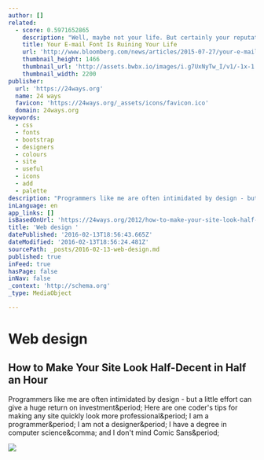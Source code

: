 ```yaml
---
author: []
related:
  - score: 0.5971652865
    description: "Well, maybe not your life. But certainly your reputation with people of good taste. Helvetica, the hip font of choice for brands and typeface nerds, is the default font setting for Apple Mail. Gmail defaults to Arial, a font one designer called Helvetica's \"ugly bastard son.\""
    title: Your E-mail Font Is Ruining Your Life
    url: 'http://www.bloomberg.com/news/articles/2015-07-27/your-e-mail-font-is-ruining-your-life'
    thumbnail_height: 1466
    thumbnail_url: 'http://assets.bwbx.io/images/i.g7UxNyTw_I/v1/-1x-1.jpg'
    thumbnail_width: 2200
publisher:
  url: 'https://24ways.org'
  name: 24 ways
  favicon: 'https://24ways.org/_assets/icons/favicon.ico'
  domain: 24ways.org
keywords:
  - css
  - fonts
  - bootstrap
  - designers
  - colours
  - site
  - useful
  - icons
  - add
  - palette
description: "Programmers like me are often intimidated by design - but a little effort can give a huge return on investment. Here are one coder's tips for making any site quickly look more professional. I am a programmer. I am not a designer. I have a degree in computer science, and I don't mind Comic Sans."
inLanguage: en
app_links: []
isBasedOnUrl: 'https://24ways.org/2012/how-to-make-your-site-look-half-decent/'
title: 'Web design '
datePublished: '2016-02-13T18:56:43.665Z'
dateModified: '2016-02-13T18:56:24.481Z'
sourcePath: _posts/2016-02-13-web-design.md
published: true
inFeed: true
hasPage: false
inNav: false
_context: 'http://schema.org'
_type: MediaObject

---
```

# Web design 

<article style=""><h1>How to Make Your Site Look Half-Decent in Half an Hour</h1><p>Programmers like me are often intimidated by design - but a little effort can give a huge return on investment&amp;period; Here are one coder's tips for making any site quickly look more professional&amp;period; I am a programmer&amp;period; I am not a designer&amp;period; I have a degree in computer science&amp;comma; and I don't mind Comic Sans&amp;period;</p><img src="https://media.24ways.org/2012/powellsmith/01-initial.png" /></article>